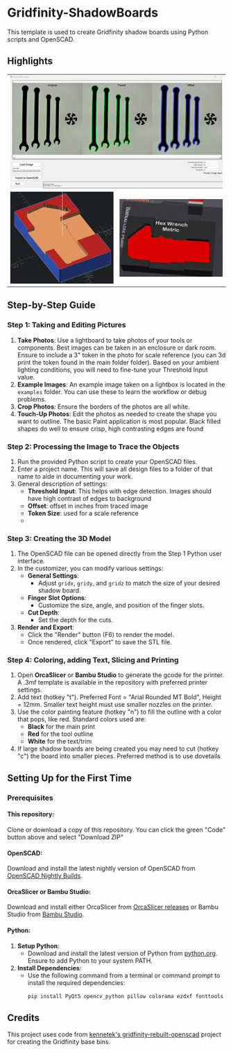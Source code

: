 # Gridfinity-ShadowBoards

This template is used to create Gridfinity shadow boards using Python scripts and OpenSCAD.

## Highlights

<table>
  <tr>
    <td colspan="2"><img src="assets/images/Image%20to%20DXF.png" alt="Image to DXF" width="800"></td>
  </tr>
  <tr>
    <td><img src="assets/images/openscad%20example.png" alt="Openscad example" width="400"></td>
    <td><img src="assets/images/orcastudio%20example.png" alt="Orca Studio example" width="400"></td>
  </tr>
</table>



## Step-by-Step Guide

### Step 1: Taking and Editing Pictures
1. **Take Photos**: Use a lightboard to take photos of your tools or components. Best images can be taken in an enclosure or dark room. Ensure to include a 3" token in the photo for scale reference (you can 3d print the token found in the main folder folder). Based on your ambient lighting conditions, you will need to fine-tune your Threshold Input value.
2. **Example Images**: An example image taken on a lightbox is located in the `examples` folder. You can use these to learn the workflow or debug problems.
3. **Crop Photos**: Ensure the borders of the photos are all white.
4. **Touch-Up Photos**: Edit the photos as needed to create the shape you want to outline. The basic Paint application is most popular. Black filled shapes do well to ensure crisp, high contrasting edges are found

### Step 2: Processing the Image to Trace the Objects
1. Run the provided Python script to create your OpenSCAD files.
2. Enter a project name. This will save all design files to a folder of that name to aide in documenting your work.
3. General description of settings:
   - **Threshold Input**: This helps with edge detection. Images should have high contrast of edges to background
   - **Offset**: offset in inches from traced image
   - **Token Size**: used for a scale reference
   - 
### Step 3: Creating the 3D Model
1. The OpenSCAD file can be opened directly from the Step 1 Python user interface.
2. In the customizer, you can modify various settings:
   - **General Settings**:
     - Adjust `gridx`, `gridy`, and `gridz` to match the size of your desired shadow board.
   - **Finger Slot Options**:
     - Customize the size, angle, and position of the finger slots.
   - **Cut Depth**:
     - Set the depth for the cuts.
3. **Render and Export**:
   - Click the "Render" button (F6) to render the model.
   - Once rendered, click "Export" to save the STL file.

### Step 4: Coloring, adding Text, Slicing and Printing
1. Open **OrcaSlicer** or **Bambu Studio** to generate the gcode for the printer. A .3mf template is available in the repository with preferred printer settings.
2. Add text (hotkey "t"). Preferred Font = "Arial Rounded MT Bold", Height = 12mm. Smaller text height must use smaller nozzles on the printer.
3. Use the color painting feature (hotkey "n") to fill the outline with a color that pops, like red. Standard colors used are:
   - **Black** for the main print
   - **Red** for the tool outline
   - **White** for the text/trim
4. If large shadow boards are being created you may need to cut (hotkey "c") the board into smaller pieces. Preferred method is to use dovetails 



## Setting Up for the First Time

### Prerequisites
#### **This repository**:
Clone or download a copy of this repository. You can click the green "Code" button above and select "Download ZIP"
#### **OpenSCAD**: 
Download and install the latest nightly version of OpenSCAD from [OpenSCAD Nightly Builds](https://openscad.org/downloads.html#snapshots).
#### **OrcaSlicer or Bambu Studio**: 
Download and install either OrcaSlicer from [OrcaSlicer releases](https://github.com/SoftFever/OrcaSlicer/releases) or Bambu Studio from [Bambu Studio](https://bambulab.com/en/download/studio).

#### **Python**: 
1. **Setup Python**:
   - Download and install the latest version of Python from [python.org](https://www.python.org/). Ensure to add Python to your system PATH.
2. **Install Dependencies**:
   - Use the following command from a terminal or command prompt to install the required dependencies:
     ```sh
     pip install PyQt5 opencv_python pillow colorama ezdxf fonttools iniconfig numpy opencv-python packaging pillow pip pluggy pyparsing pyperclip pytest typing_extensions
     ```


## Credits
This project uses code from [kennetek's gridfinity-rebuilt-openscad](https://github.com/kennetek/gridfinity-rebuilt-openscad) project for creating the Gridfinity base bins.
